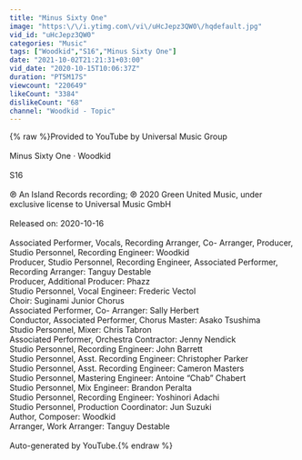 ```yaml
---
title: "Minus Sixty One"
image: "https:\/\/i.ytimg.com\/vi\/uHcJepz3QW0\/hqdefault.jpg"
vid_id: "uHcJepz3QW0"
categories: "Music"
tags: ["Woodkid","S16","Minus Sixty One"]
date: "2021-10-02T21:21:31+03:00"
vid_date: "2020-10-15T10:06:37Z"
duration: "PT5M17S"
viewcount: "220649"
likeCount: "3384"
dislikeCount: "68"
channel: "Woodkid - Topic"
---
```

{% raw %}Provided to YouTube by Universal Music Group<br /><br />Minus Sixty One · Woodkid<br /><br />S16<br /><br />℗ An Island Records recording; ℗ 2020 Green United Music, under exclusive license to Universal Music GmbH<br /><br />Released on: 2020-10-16<br /><br />Associated  Performer, Vocals, Recording  Arranger, Co- Arranger, Producer, Studio  Personnel, Recording  Engineer: Woodkid<br />Producer, Studio  Personnel, Recording  Engineer, Associated  Performer, Recording  Arranger: Tanguy Destable<br />Producer, Additional  Producer: Phazz<br />Studio  Personnel, Vocal  Engineer: Frederic Vectol<br />Choir: Suginami Junior Chorus<br />Associated  Performer, Co- Arranger: Sally Herbert<br />Conductor, Associated  Performer, Chorus  Master: Asako Tsushima<br />Studio  Personnel, Mixer: Chris Tabron<br />Associated  Performer, Orchestra  Contractor: Jenny Nendick<br />Studio  Personnel, Recording  Engineer: John Barrett<br />Studio  Personnel, Asst.  Recording  Engineer: Christopher Parker<br />Studio  Personnel, Asst.  Recording  Engineer: Cameron Masters<br />Studio  Personnel, Mastering  Engineer: Antoine “Chab” Chabert<br />Studio  Personnel, Mix  Engineer: Brandon Peralta<br />Studio  Personnel, Recording  Engineer: Yoshinori Adachi<br />Studio  Personnel, Production  Coordinator: Jun Suzuki<br />Author, Composer: Woodkid<br />Arranger, Work  Arranger: Tanguy Destable<br /><br />Auto-generated by YouTube.{% endraw %}
